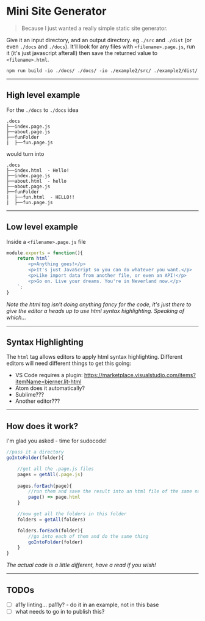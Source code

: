# Mini Site Generator

>Because I just wanted a really simple static site generator.

Give it an input directory, and an output directory. eg `./src` and `./dist` (or even `./docs` and `./docs`). It'll look for any files with `<filename>.page.js`, run it (it's just javascript afterall) then save the returned value to `<filename>.html`. 

```
npm run build -io ./docs/ ./docs/ -io ./example2/src/ ./example2/dist/
```

---

## High level example

For the `./docs` to `./docs` idea

```
.docs
├──index.page.js
├──about.page.js
├──funFolder
|  ├──fun.page.js
```

would turn into

```
.docs
├──index.html  - Hello!
├──index.page.js
├──about.html  - hello
├──about.page.js
├──funFolder
|  ├──fun.html  - HELLO!!
|  ├──fun.page.js
```

---

## Low level example

Inside a `<filename>.page.js` file
```js
module.exports = function(){
    return html`
        <p>Anything goes!</p>
        <p>It's just JavaScript so you can do whatever you want.</p>
        <p>Like import data from another file, or even an API!</p>
        <p>Go on. Live your dreams. You're in Neverland now.</p>
    `; 
}
```

_Note the html tag isn't doing anything fancy for the code, it's just there to give the editor a heads up to use html syntax highlighting. Speaking of which..._

---

## Syntax Highlighting
The `html` tag allows editors to apply html syntax highlighting. Different editors will need different things to get this going:

 - VS Code requires a plugin: https://marketplace.visualstudio.com/items?itemName=bierner.lit-html
 - Atom does it automatically?
 - Sublime???
 - Another editor???

---

## How does it work?

I'm glad you asked - time for sudocode!

```js
//pass it a directory
goIntoFolder(folder){

    //get all the .page.js files
    pages = getAll(.page.js)
    
    pages.forEach(page){
        //run them and save the result into an html file of the same name
        page() => page.html
    }

    //now get all the folders in this folder
    folders = getAll(folders)

    folders.forEach(folder){
        //go into each of them and do the same thing
        goIntoFolder(folder)
    }
}
```

_The actual code is a little different, have a read if you wish!_

---

## TODOs

 - [ ] a11y linting... pa11y? - do it in an example, not in this base
 - [ ] what needs to go in to publish this?